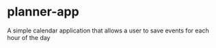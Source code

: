 # planner-app
A simple calendar application that allows a user to save events for each hour of the day
